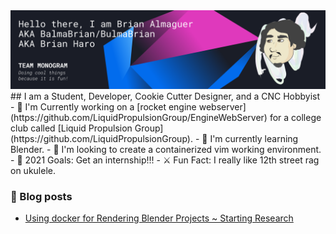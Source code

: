 <img src="https://github.com/BalmaBrian/BalmaBrian/blob/master/GitHub%20Banner.png">
## I am a Student, Developer, Cookie Cutter Designer, and a CNC Hobbyist
- 🚀 I'm Currently working on a [rocket engine webserver](https://github.com/LiquidPropulsionGroup/EngineWebServer) for a college club called [Liquid Propulsion Group](https://github.com/LiquidPropulsionGroup).
- 💾 I'm currently learning Blender.
- 🐳 I'm looking to create a containerized vim working environment.
- 🦍 2021 Goals: Get an internship!!!
- ⚔️ Fun Fact: I really like 12th street rag on ukulele.

### 📖 Blog posts
<!-- BLOG-POST-LIST:START -->
- [Using docker for Rendering Blender Projects ~ Starting Research](https://dev.to/balmabrian/using-docker-for-rendering-blender-projects-starting-research-5f5f)
<!-- BLOG-POST-LIST:END -->
